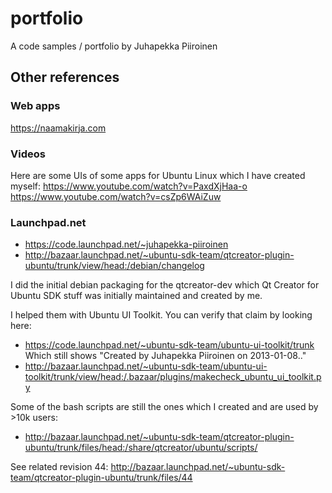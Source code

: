 # portfolio
A code samples / portfolio by Juhapekka Piiroinen

## Other references

### Web apps
https://naamakirja.com

### Videos
Here are some UIs of some apps for Ubuntu Linux which I have created myself:
https://www.youtube.com/watch?v=PaxdXjHaa-o
https://www.youtube.com/watch?v=csZp6WAiZuw

### Launchpad.net
 - https://code.launchpad.net/~juhapekka-piiroinen
 - http://bazaar.launchpad.net/~ubuntu-sdk-team/qtcreator-plugin-ubuntu/trunk/view/head:/debian/changelog

I did the initial debian packaging for the qtcreator-dev which Qt Creator for Ubuntu SDK stuff was initially maintained and created by me.

I helped them with Ubuntu UI Toolkit. You can verify that claim by looking here:
 - https://code.launchpad.net/~ubuntu-sdk-team/ubuntu-ui-toolkit/trunk
Which still shows "Created by Juhapekka Piiroinen on 2013-01-08.."
 - http://bazaar.launchpad.net/~ubuntu-sdk-team/ubuntu-ui-toolkit/trunk/view/head:/.bazaar/plugins/makecheck_ubuntu_ui_toolkit.py

Some of the bash scripts are still the ones which I created and are used by >10k users:
 - http://bazaar.launchpad.net/~ubuntu-sdk-team/qtcreator-plugin-ubuntu/trunk/files/head:/share/qtcreator/ubuntu/scripts/

See related revision 44: http://bazaar.launchpad.net/~ubuntu-sdk-team/qtcreator-plugin-ubuntu/trunk/files/44
